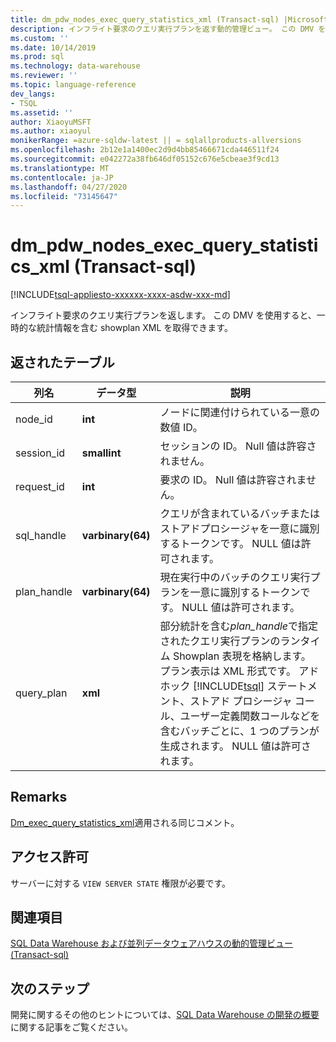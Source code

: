 ```yaml
---
title: dm_pdw_nodes_exec_query_statistics_xml (Transact-sql) |Microsoft Docs
description: インフライト要求のクエリ実行プランを返す動的管理ビュー。 この DMV を使用すると、一時的な統計情報を含む showplan XML を取得できます。
ms.custom: ''
ms.date: 10/14/2019
ms.prod: sql
ms.technology: data-warehouse
ms.reviewer: ''
ms.topic: language-reference
dev_langs:
- TSQL
ms.assetid: ''
author: XiaoyuMSFT
ms.author: xiaoyul
monikerRange: =azure-sqldw-latest || = sqlallproducts-allversions
ms.openlocfilehash: 2b12e1a1400ec2d9d4bb85466671cda446511f24
ms.sourcegitcommit: e042272a38fb646df05152c676e5cbeae3f9cd13
ms.translationtype: MT
ms.contentlocale: ja-JP
ms.lasthandoff: 04/27/2020
ms.locfileid: "73145647"
---
```

# <a name="dm_pdw_nodes_exec_query_statistics_xml-transact-sql"></a>dm_pdw_nodes_exec_query_statistics_xml (Transact-sql)
[!INCLUDE[tsql-appliesto-xxxxxx-xxxx-asdw-xxx-md](../../includes/tsql-appliesto-xxxxxx-xxxx-asdw-xxx-md.md)]

インフライト要求のクエリ実行プランを返します。 この DMV を使用すると、一時的な統計情報を含む showplan XML を取得できます。

## <a name="table-returned"></a>返されたテーブル

|列名|データ型|説明|  
|-----------------|---------------|-----------------|
|node_id|**int**|ノードに関連付けられている一意の数値 ID。|
|session_id|**smallint**|セッションの ID。 Null 値は許容されません。|
|request_id|**int**|要求の ID。 Null 値は許容されません。|
|sql_handle|**varbinary(64)**|クエリが含まれているバッチまたはストアドプロシージャを一意に識別するトークンです。 NULL 値は許可されます。|
|plan_handle|**varbinary(64)**|現在実行中のバッチのクエリ実行プランを一意に識別するトークンです。 NULL 値は許可されます。|
|query_plan|**xml**|部分統計を含む*plan_handle*で指定されたクエリ実行プランのランタイム Showplan 表現を格納します。 プラン表示は XML 形式です。 アドホック [!INCLUDE[tsql](../../includes/tsql-md.md)] ステートメント、ストアド プロシージャ コール、ユーザー定義関数コールなどを含むバッチごとに、1 つのプランが生成されます。 NULL 値は許可されます。|

## <a name="remarks"></a>Remarks
[Dm_exec_query_statistics_xml](https://docs.microsoft.com/sql/relational-databases/system-dynamic-management-views/sys-dm-exec-query-statistics-xml-transact-sql?view=sql-server-ver15)適用される同じコメント。   

## <a name="permissions"></a>アクセス許可  
 サーバーに対する `VIEW SERVER STATE` 権限が必要です。  

## <a name="see-also"></a>関連項目  
 [SQL Data Warehouse および並列データウェアハウスの動的管理ビュー &#40;Transact-sql&#41;](../../relational-databases/system-dynamic-management-views/sql-and-parallel-data-warehouse-dynamic-management-views.md)  

 ## <a name="next-steps"></a>次のステップ
 開発に関するその他のヒントについては、[SQL Data Warehouse の開発の概要](https://docs.microsoft.com/azure/sql-data-warehouse/sql-data-warehouse-overview-develop)に関する記事をご覧ください。

